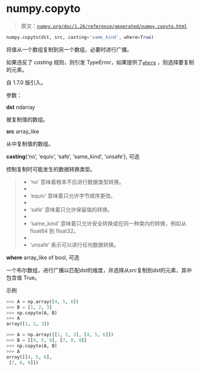 # numpy.copyto

> 原文：[`numpy.org/doc/1.26/reference/generated/numpy.copyto.html`](https://numpy.org/doc/1.26/reference/generated/numpy.copyto.html)

```py
numpy.copyto(dst, src, casting='same_kind', where=True)
```

将值从一个数组复制到另一个数组，必要时进行广播。

如果违反了 *casting* 规则，则引发 TypeError，如果提供了[`where`](https://numpy.org/doc/1.26/reference/generated/numpy.where.html) ，则选择要复制的元素。

自 1.7.0 版引入。

参数：

**dst** ndarray

被复制值的数组。

**src** array_like

从中复制值的数组。

**casting**{‘no’, ‘equiv’, ‘safe’, ‘same_kind’, ‘unsafe’}, 可选

控制复制时可能发生的数据转换类型。

> +   ‘no’ 意味着根本不应进行数据类型转换。
> +   
> +   ‘equiv’ 意味着只允许字节顺序更改。
> +   
> +   ‘safe’ 意味着只允许保留值的转换。
> +   
> +   ‘same_kind’ 意味着只允许安全转换或在同一种类内的转换，例如从 float64 到 float32。
> +   
> +   ‘unsafe’ 表示可以进行任何数据转换。

**where** array_like of bool, 可选

一个布尔数组，进行广播以匹配*dst*的维度，并选择从*src*复制到*dst*的元素，其中包含值 True。

示例

```py
>>> A = np.array([4, 5, 6])
>>> B = [1, 2, 3]
>>> np.copyto(A, B)
>>> A
array([1, 2, 3]) 
```

```py
>>> A = np.array([[1, 2, 3], [4, 5, 6]])
>>> B = [[4, 5, 6], [7, 8, 9]]
>>> np.copyto(A, B)
>>> A
array([[4, 5, 6],
 [7, 8, 9]]) 
```

